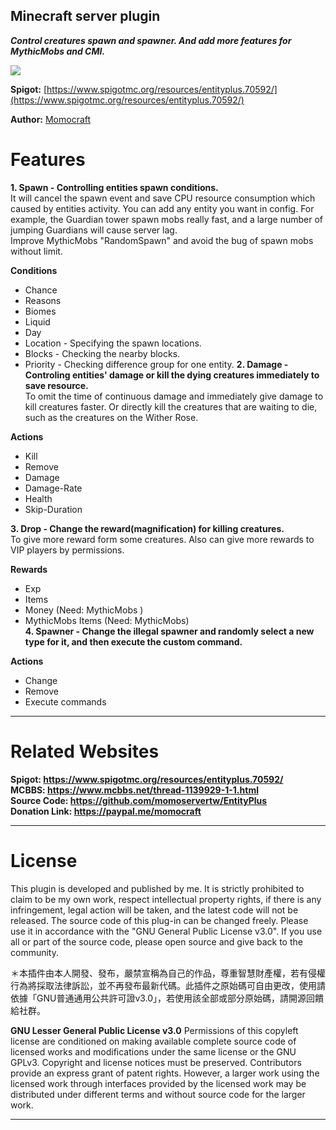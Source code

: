 ##  Minecraft server plugin
***Control creatures spawn and spawner. And add more features for MythicMobs and CMI.***

![](https://i.imgur.com/0aHKvBT.png)

**Spigot:** [https://www.spigotmc.org/resources/entityplus.70592/](https://www.spigotmc.org/resources/entityplus.70592/)  

**Author:** [Momocraft](https://github.com/momoservertw)

# Features​
**1. Spawn - Controlling entities spawn conditions.**  
It will cancel the spawn event and save CPU resource consumption which caused by entities activity. You can add any entity you want in config. For example, the Guardian tower spawn mobs really fast, and a large number of jumping Guardians will cause server lag.  
Improve MythicMobs "RandomSpawn" and avoid the bug of spawn mobs without limit.  
  
**Conditions**  
- Chance
- Reasons
- Biomes
- Liquid
- Day
- Location - Specifying the spawn locations.
- Blocks - Checking the nearby blocks.
- Priority - Checking difference group for one entity.
**2. Damage - Controling entities' damage or kill the dying creatures immediately to save resource.**  
To omit the time of continuous damage and immediately give damage to kill creatures faster. Or directly kill the creatures that are waiting to die, such as the creatures on the Wither Rose.  
  
**Actions**  
- Kill
- Remove
- Damage
- Damage-Rate
- Health
- Skip-Duration

**3. Drop - Change the reward(magnification) for killing creatures.**  
To give more reward form some creatures. Also can give more rewards to VIP players by permissions.  

**Rewards**  
- Exp
- Items
- Money (Need: MythicMobs )
- MythicMobs Items (Need: MythicMobs)  
**4. Spawner - Change the illegal spawner and randomly select a new type for it, and then execute the custom command.**  

**Actions**  
- Change
- Remove
- Execute commands
***
# Related Websites
**Spigot: https://www.spigotmc.org/resources/entityplus.70592/**  
**MCBBS: https://www.mcbbs.net/thread-1139929-1-1.html**  
**Source Code: https://github.com/momoservertw/EntityPlus**  
**Donation Link: https://paypal.me/momocraft**  
***
# License
This plugin is developed and published by me. It is strictly prohibited to claim to be my own work, respect intellectual property rights, if there is any infringement, legal action will be taken, and the latest code will not be released. The source code of this plug-in can be changed freely. Please use it in accordance with the "GNU General Public License v3.0". If you use all or part of the source code, please open source and give back to the community.

＊本插件由本人開發、發布，嚴禁宣稱為自己的作品，尊重智慧財產權，若有侵權行為將採取法律訴訟，並不再發布最新代碼。此插件之原始碼可自由更改，使用請依據「GNU普通通用公共許可證v3.0」，若使用該全部或部分原始碼，請開源回饋給社群。

**GNU Lesser General Public License v3.0**
Permissions of this copyleft license are conditioned on making available complete source code of licensed works and modifications under the same license or the GNU GPLv3. Copyright and license notices must be preserved. Contributors provide an express grant of patent rights. However, a larger work using the licensed work through interfaces provided by the licensed work may be distributed under different terms and without source code for the larger work.
***
